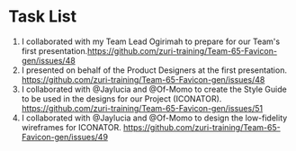# Task List 

1. I collaborated with my Team Lead Ogirimah to prepare for our Team's first presentation.https://github.com/zuri-training/Team-65-Favicon-gen/issues/48
2. I presented on behalf of the Product Designers at the first presentation. https://github.com/zuri-training/Team-65-Favicon-gen/issues/48
3. I collaborated with @Jaylucia and @Of-Momo to create the Style Guide to be used in the designs for our Project (ICONATOR). https://github.com/zuri-training/Team-65-Favicon-gen/issues/51
4. I collaborated with @Jaylucia and @Of-Momo to design the low-fidelity wireframes for ICONATOR. https://github.com/zuri-training/Team-65-Favicon-gen/issues/49

